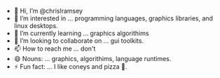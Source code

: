 - 👋 Hi, I’m @chrislramsey
- 👀 I’m interested in ... programming languages, graphics libraries, and linux desktops.
- 🌱 I’m currently learning ... graphics algorithims
- 💞️ I’m looking to collaborate on ... gui toolkits.
- 📫 How to reach me ... don't
- 😄 Nouns: ... graphics, algorithims, language runtimes.
- ⚡ Fun fact: ... I like coneys and pizza 🤪.

<!---
chrislramsey/chrislramsey is a ✨ special ✨ repository because its `README.md` (this file) appears on your GitHub profile.
You can click the Preview link to take a look at your changes.
--->
